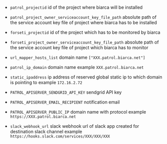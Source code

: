 * `patrol_projectid` id of the project where biarca will be installed

* `patrol_project_owner_serviceaccount_key_file_path` absolute path of the service account key file of project where biarca has to be installed

* `forseti_projectid` id of the project which has to be monitored by biarca
  
* `forseti_project_owner_serviceaccount_key_file_path` absolute path of the service account key file of project which biarca has to monitor
  
* `url_mapper_hosts_list` domain name `["XXX.patrol.biarca.net"]`

* `patrol_ip_domain` domain name example `XXX.patrol.biarca.net`

* `static_ipaddress` ip address of reserved global static ip to which domain is pointing to example `172.16.2.72`
	
* `PATROL_APISERVER_SENDGRID_API_KEY` sendgrid API key

* `PATROL_APISERVER_EMAIL_RECIPIENT` notification email 

* `PATROL_APISERVER_PUBLIC_IP` domain name  with protocol example `https://XXX.patrol.biarca.net`

* `slack_webhook_url` slack webhook url of slack app created for destination slack channel example `https://hooks.slack.com/services/XXX/XXX/XXX`